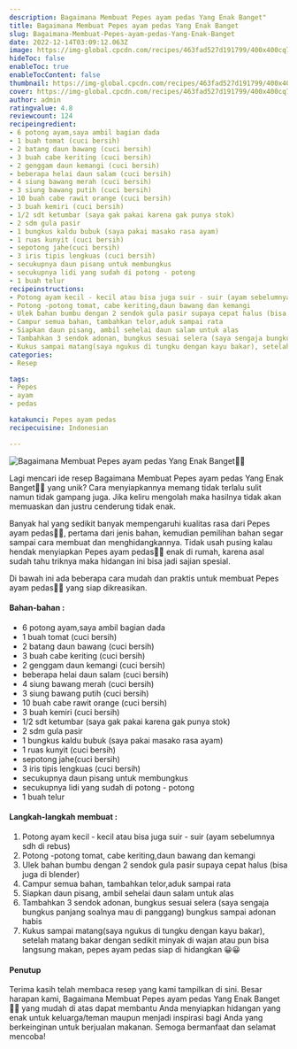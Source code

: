 ```yaml
---
description: Bagaimana Membuat Pepes ayam pedas Yang Enak Banget"
title: Bagaimana Membuat Pepes ayam pedas Yang Enak Banget
slug: Bagaimana-Membuat-Pepes-ayam-pedas-Yang-Enak-Banget
date: 2022-12-14T03:09:12.063Z
image: https://img-global.cpcdn.com/recipes/463fad527d191799/400x400cq70/photo.jpg
hideToc: false
enableToc: true
enableTocContent: false
thumbnail: https://img-global.cpcdn.com/recipes/463fad527d191799/400x400cq70/photo.jpg
cover: https://img-global.cpcdn.com/recipes/463fad527d191799/400x400cq70/photo.jpg
author: admin
ratingvalue: 4.8
reviewcount: 124
recipeingredient:
- 6 potong ayam,saya ambil bagian dada
- 1 buah tomat (cuci bersih)
- 2 batang daun bawang (cuci bersih)
- 3 buah cabe keriting (cuci bersih)
- 2 genggam daun kemangi (cuci bersih)
- beberapa helai daun salam (cuci bersih)
- 4 siung bawang merah (cuci bersih)
- 3 siung bawang putih (cuci bersih)
- 10 buah cabe rawit orange (cuci bersih)
- 3 buah kemiri (cuci bersih)
- 1/2 sdt ketumbar (saya gak pakai karena gak punya stok)
- 2 sdm gula pasir
- 1 bungkus kaldu bubuk (saya pakai masako rasa ayam)
- 1 ruas kunyit (cuci bersih)
- sepotong jahe(cuci bersih)
- 3 iris tipis lengkuas (cuci bersih)
- secukupnya daun pisang untuk membungkus
- secukupnya lidi yang sudah di potong - potong
- 1 buah telur
recipeinstructions:
- Potong ayam kecil - kecil atau bisa juga suir - suir (ayam sebelumnya sdh di rebus)
- Potong -potong tomat, cabe keriting,daun bawang dan kemangi
- Ulek bahan bumbu dengan 2 sendok gula pasir supaya cepat halus (bisa juga di blender)
- Campur semua bahan, tambahkan telor,aduk sampai rata
- Siapkan daun pisang, ambil sehelai daun salam untuk alas
- Tambahkan 3 sendok adonan, bungkus sesuai selera (saya sengaja bungkus panjang soalnya mau di panggang) bungkus sampai adonan habis
- Kukus sampai matang(saya ngukus di tungku dengan kayu bakar), setelah matang bakar dengan sedikit minyak di wajan atau pun bisa langsung makan, pepes ayam pedas siap di hidangkan 😀😀
categories:
- Resep

tags:
- Pepes
- ayam
- pedas

katakunci: Pepes ayam pedas
recipecuisine: Indonesian

---
```


![Bagaimana Membuat Pepes ayam pedas Yang Enak Banget👩‍🍳](https://img-global.cpcdn.com/recipes/463fad527d191799/400x400cq70/photo.jpg)

Lagi mencari ide resep Bagaimana Membuat Pepes ayam pedas Yang Enak Banget👩‍🍳 yang unik? Cara menyiapkannya memang tidak terlalu sulit namun tidak gampang juga. Jika keliru mengolah maka hasilnya tidak akan memuaskan dan justru cenderung tidak enak.

Banyak hal yang sedikit banyak mempengaruhi kualitas rasa dari Pepes ayam pedas👩‍🍳, pertama dari jenis bahan, kemudian pemilihan bahan segar sampai cara membuat dan menghidangkannya. Tidak usah pusing kalau hendak menyiapkan Pepes ayam pedas👩‍🍳 enak di rumah, karena asal sudah tahu triknya maka hidangan ini bisa jadi sajian spesial.

Di bawah ini ada beberapa cara mudah dan praktis untuk membuat Pepes ayam pedas👩‍🍳 yang siap dikreasikan.

<!--inarticleads1-->

#### Bahan-bahan :

- 6 potong ayam,saya ambil bagian dada
- 1 buah tomat (cuci bersih)
- 2 batang daun bawang (cuci bersih)
- 3 buah cabe keriting (cuci bersih)
- 2 genggam daun kemangi (cuci bersih)
- beberapa helai daun salam (cuci bersih)
- 4 siung bawang merah (cuci bersih)
- 3 siung bawang putih (cuci bersih)
- 10 buah cabe rawit orange (cuci bersih)
- 3 buah kemiri (cuci bersih)
- 1/2 sdt ketumbar (saya gak pakai karena gak punya stok)
- 2 sdm gula pasir
- 1 bungkus kaldu bubuk (saya pakai masako rasa ayam)
- 1 ruas kunyit (cuci bersih)
- sepotong jahe(cuci bersih)
- 3 iris tipis lengkuas (cuci bersih)
- secukupnya daun pisang untuk membungkus
- secukupnya lidi yang sudah di potong - potong
- 1 buah telur

<!--inarticleads2-->

#### Langkah-langkah membuat :

1. Potong ayam kecil - kecil atau bisa juga suir - suir (ayam sebelumnya sdh di rebus)
1. Potong -potong tomat, cabe keriting,daun bawang dan kemangi
1. Ulek bahan bumbu dengan 2 sendok gula pasir supaya cepat halus (bisa juga di blender)
1. Campur semua bahan, tambahkan telor,aduk sampai rata
1. Siapkan daun pisang, ambil sehelai daun salam untuk alas
1. Tambahkan 3 sendok adonan, bungkus sesuai selera (saya sengaja bungkus panjang soalnya mau di panggang) bungkus sampai adonan habis
1. Kukus sampai matang(saya ngukus di tungku dengan kayu bakar), setelah matang bakar dengan sedikit minyak di wajan atau pun bisa langsung makan, pepes ayam pedas siap di hidangkan 😀😀

#### Penutup

Terima kasih telah membaca resep yang kami tampilkan di sini. Besar harapan kami, Bagaimana Membuat Pepes ayam pedas Yang Enak Banget👩‍🍳 yang mudah di atas dapat membantu Anda menyiapkan hidangan yang enak untuk keluarga/teman maupun menjadi inspirasi bagi Anda yang berkeinginan untuk berjualan makanan. Semoga bermanfaat dan selamat mencoba!